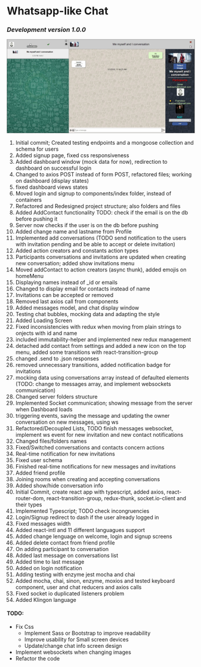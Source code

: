 # Whatsapp-like Chat #
### *Development version 1.0.0*
![chatDash](https://raw.githubusercontent.com/javiside/site-template/master/app/assets/images/testimonial-cat.jpg)

1. Initial commit; Created testing endpoints and a mongoose collection and schema for users
2. Added signup page, fixed css responsiveness
3. Added dashboard window (mock data for now), redirection to dashboard on successful login
4. Changed to axios POST instead of form POST, refactored files; working on dashboard (display states)
5. fixed dashboard views states
6. Moved login and signup to components/index folder, instead of containers
7. Refactored and Redesigned project structure; also folders and files
8. Added AddContact functionality TODO: check if the email is on the db before pushing it
9. Server now checks if the user is on the db before pushing
10. Added change name and lastname from Profile
11. Implemented add conversations (TODO send notification to the users with invitation pending and be able to accept or delete invitation)
12. Added action creators and constants action types
13. Participants conversations and invitations are updated when creating new conversation; added show invitations menu
14. Moved addContact to action creators (async thunk), added emojis on homeMenu
15. Displaying names instead of _id or emails
16. Changed to display email for contacts instead of name 
17. Invitations can be accepted or removed 
18. Removed last axios call from components
19. Added messages model, and chat display window
20. Testing chat bubbles, mocking data and adapting the style
21. Added Loading Screen
22. Fixed inconsistencies with redux when moving from plain strings to onjects with id and name
23. included immutability-helper and implemented new redux management
24. detached add contact from settings and added a new icon on the top menu, added some transitions with react-transition-group
25. changed .send to .json responses
26. removed unnecessary transitions, added notification badge for invitations
27. mocking data using conversations array instead of defaulted elements (TODO: change to messages array, and implement websockets communication)
28. Changed server folders structure
29. Implemented Socket communication; showing message from the server when Dashboard loads
30. triggering events, saving the message and updating the owner conversation on new messages, using ws
31. Refactored/Decoupled Lists, TODO finish messages websocket, implement ws event for new invitation and new contact notifications
32. Changed files/folders names 
33. Fixed/Switched conversations and contacts concern actions
34. Real-time notification for new invitations
35. Fixed user schema
36. Finished real-time notifications for new messages and invitations
37. Added friend profile
38. Joining rooms when creating and accepting conversations
39. Added show/hide conversation info
40. Initial Commit, create react app with typescript, added axios, react-router-dom, react-transition-group, redux-thunk, socket.io-client and their types
41. Implemented Typescript; TODO check incongruencies
42. Login/Signup redirect to dash if the user already logged in
43. Fixed messages width
44. Added react-intl and 11 different languagues support
45. Added change lenguage on welcome, login and signup screens
46. Added delete contact from friend profile
47. On adding participant to conversation
48. Added last message on conversations list
49. Added time to last message
50. Added on login notification
51. Adding testing with enzyme jest mocha and chai
52. Added mocha, chai, sinon, enzyme, moxios and tested keyboard component, user and chat reducers and axios calls
53. Fixed socket io duplicated listeners problem
54. Added Klingon language
#### TODO:
- Fix Css
  - Implement Sass or Bootstrap to improve readability
  - Improve usability for Small screen devices
  - Update/change chat info screen design
- Implement websockets when changing images
- Refactor the code
